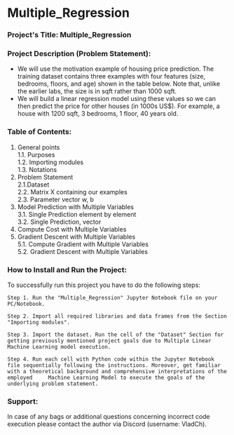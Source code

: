 # Multiple_Regression

### Project's Title: Multiple_Regression


### Project Description (Problem Statement): 
- We will use the motivation example of housing price prediction. The training dataset contains three examples with four features (size, bedrooms, floors, and age) shown in the table below. Note that, unlike the earlier labs, the size is in sqft rather than 1000 sqft.
- We will build a linear regression model using these values so we can then predict the price for other houses (in 1000s US$). For example, a house with 1200 sqft, 3 bedrooms, 1 floor, 40 years old.


### Table of Contents:
1. General points\
    1.1. Purposes\
    1.2. Importing modules\
    1.3. Notations
2. Problem Statement\
    2.1.Dataset\
    2.2. Matrix X containing our examples\
    2.3. Parameter vector w, b
3. Model Prediction with Multiple Variables\
    3.1. Single Prediction element by element\
    3.2. Single Prediction, vector
4. Compute Cost with Multiple Variables
5. Gradient Descent with Multiple Variables\
    5.1. Compute Gradient with Multiple Variables\
    5.2. Gradient Descent with Multiple Variables


### How to Install and Run the Project:

To successfully run this project you have to do the following steps:

    Step 1. Run the "Multiple_Regression" Jupyter Notebook file on your PC/Notebook.

    Step 2. Import all required libraries and data frames from the Section "Importing modules".

    Step 3. Import the dataset. Run the cell of the "Dataset" Section for getting previously mentioned project goals due to Multiple Linear Machine Learning model execution.

    Step 4. Run each cell with Python code within the Jupyter Notebook file sequentially following the instructions. Moreover, get familiar with a theoretical background and comprehensive interpretations of the employed     Machine Learning Model to execute the goals of the underlying problem statement.


### Support:

In case of any bags or additional questions concerning incorrect code execution please contact the author via Discord (username: VladCh). 
